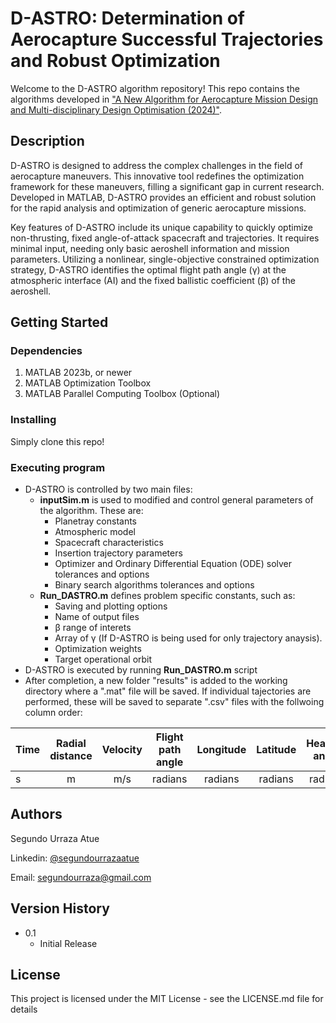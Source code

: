 # D-ASTRO: Determination of Aerocapture Successful Trajectories and Robust Optimization

Welcome to the D-ASTRO algorithm repository! This repo contains the algorithms developed in ["A New Algorithm for Aerocapture Mission Design and Multi-disciplinary Design Optimisation (2024)"](https://arc.aiaa.org/loi/aiaaj).

## Description

D-ASTRO is designed to address the complex challenges in the field of aerocapture maneuvers. This innovative tool redefines the optimization framework for these maneuvers, filling a significant gap in current research. Developed in MATLAB, D-ASTRO provides an efficient and robust solution for the rapid analysis and optimization of generic aerocapture missions.

Key features of D-ASTRO include its unique capability to quickly optimize non-thrusting, fixed angle-of-attack spacecraft and trajectories. It requires minimal input, needing only basic aeroshell information and mission parameters. Utilizing a nonlinear, single-objective constrained optimization strategy, D-ASTRO identifies the optimal flight path angle (γ) at the atmospheric interface (AI) and the fixed ballistic coefficient (β) of the aeroshell.

## Getting Started

### Dependencies
1. MATLAB 2023b, or newer
2. MATLAB Optimization Toolbox
3. MATLAB Parallel Computing Toolbox (Optional)

### Installing

Simply clone this repo!

### Executing program

* D-ASTRO is controlled by two main files:
  * **inputSim.m** is used to modified and control general parameters of the algorithm. These are:
    * Planetray constants
    * Atmospheric model
    * Spacecraft characteristics
    * Insertion trajectory parameters
    * Optimizer and Ordinary Differential Equation (ODE) solver tolerances and options
    * Binary search algorithms tolerances and options
  * **Run_DASTRO.m** defines problem specific constants, such as:
    * Saving and plotting options
    * Name of output files 
    * β range of interets
    * Array of γ (If D-ASTRO is being used for only trajectory anaysis).
    * Optimization weights
    * Target operational orbit
* D-ASTRO is executed by running **Run_DASTRO.m** script
* After completion, a new folder "results" is added to the working directory where a ".mat" file will be saved. If individual tajectories are performed, these will be saved to separate ".csv" files with the follwoing column order:

| Time | Radial distance | Velocity | Flight path angle | Longitude | Latitude | Heading angle | Heat Transfer | Heat load |
| --- |:---:|:---:|:---:|:---:|:---:|:---:|:---:|---:|
| s | m | m/s | radians | radians | radians | radians | W/m^2 | J/m^2 |

## Authors
Segundo Urraza Atue

Linkedin: [@segundourrazaatue](https://www.linkedin.com/in/segundourrazaatue/)

Email: segundourraza@gmail.com

## Version History
* 0.1
  * Initial Release

## License

This project is licensed under the MIT License - see the LICENSE.md file for details
